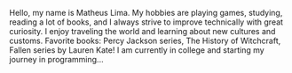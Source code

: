 Hello, my name is Matheus Lima.
My hobbies are playing games, studying, reading a lot of books, and I always strive to improve technically with great curiosity.
I enjoy traveling the world and learning about new cultures and customs.
Favorite books: Percy Jackson series, The History of Witchcraft, Fallen series by Lauren Kate!
I am currently in college and starting my journey in programming...
<!---
MatheuslimaBackend/MatheuslimaBackend is a ✨ special ✨ repository because its `README.md` (this file) appears on your GitHub profile.
You can click the Preview link to take a look at your changes.
--->
